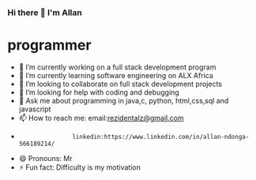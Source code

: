 ### Hi there 👋 I'm Allan

  # programmer

- 🔭 I’m currently working on a full stack development program
- 🌱 I’m currently learning software engineering on ALX Africa
- 👯 I’m looking to collaborate on full stack development projects
- 🤔 I’m looking for help with coding and debugging
- 💬 Ask me about programming in java,c, python, html,css,sql and javascript
- 📫 How to reach me:  email:rezidentalz@gmail.com
-                    linkedin:https://www.linkedin.com/in/allan-ndonga-566189214/
- 😄 Pronouns: Mr
- ⚡ Fun fact: Difficulty is my motivation
###
